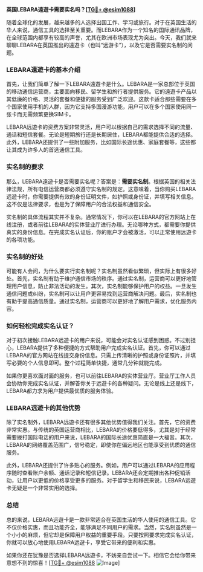 **英国LEBARA遠遊卡需要实名吗？[[TG💪+ @esim1088](https://t.me/s/esim1088)]**

随着全球化的发展，越来越多的人选择出国工作、学习或旅行。对于在英国生活的华人来说，通信工具的选择至关重要。而LEBARA作为一个知名的国际通讯品牌，在全球范围内都享有较高的声誉，尤其在欧洲市场表现尤为突出。今天，我们就来聊聊LEBARA在英国推出的遠遊卡（也叫“远游卡”），以及它是否需要实名制的问题。

### LEBARA遠遊卡的基本介绍

首先，让我们简单了解一下LEBARA遠遊卡是什么。LEBARA是一家总部位于英国的移动通信运营商，主要面向移民、留学生和旅行者提供服务。它的遠遊卡产品以其低廉的价格、灵活的套餐和便捷的服务受到广泛欢迎。这款卡适合那些需要在多个国家使用手机的人群，因为它支持多国漫游功能，用户可以在多个国家使用同一张卡而无需频繁更换SIM卡。

LEBARA远遊卡的资费方案非常灵活，用户可以根据自己的需求选择不同的流量、通话和短信套餐。无论是短期旅行还是长期居住，LEBARA都能提供合适的选择。此外，LEBARA还提供了一些附加服务，比如国际长途优惠、家庭套餐等，这些都让其成为许多人的首选通信工具。

### 实名制的要求

那么，LEBARA遠遊卡是否需要实名呢？答案是：**需要实名制**。根据英国的相关法律法规，所有电信运营商都必须遵守实名制的规定。这意味着，当你购买LEBARA远遊卡时，你需要提供有效的身份证明文件，如护照或身份证，并填写相关信息。这不仅是法律要求，也是为了保障用户的合法权益和通信安全。

实名制的具体流程其实并不复杂。通常情况下，你可以在LEBARA的官方网站上在线注册，或者前往LEBARA的实体营业厅进行办理。无论哪种方式，都需要你提供真实的身份信息。在完成实名认证后，你的账户才会被激活，可以正常使用远遊卡的各项功能。

### 实名制的好处

可能有人会问，为什么要实行实名制呢？实名制虽然看似繁琐，但实际上有很多好处。首先，实名制有助于维护通信市场的秩序。通过实名制，运营商可以更好地管理用户信息，防止非法活动的发生。其次，实名制能够保护用户的权益。一旦发生通信问题或纠纷，实名制可以让用户更容易找到运营商解决问题。最后，实名制也有助于提高通信质量。通过实名制，运营商可以更好地了解用户需求，优化服务内容。

### 如何轻松完成实名认证？

对于初次接触LEBARA远遊卡的用户来说，可能会对实名认证感到困惑。不过别担心，LEBARA提供了多种便捷的方式帮助用户完成实名认证。首先，你可以通过LEBARA的官方网站在线提交身份信息。只需上传清晰的护照或身份证照片，并填写必要的个人信息即可。整个过程简单快捷，通常几分钟就能完成。

如果你更喜欢面对面的服务，也可以前往LEBARA的实体营业厅。营业厅工作人员会协助你完成实名认证，并解答你关于远遊卡的各种疑问。无论是线上还是线下，LEBARA都力求为用户提供最优质的服务体验。

### LEBARA远遊卡的其他优势

除了实名制外，LEBARA远遊卡还有很多其他优势值得我们关注。首先，它的资费非常实惠。与传统的英国运营商相比，LEBARA的价格要低得多，尤其是对于经常需要拨打国际电话的用户来说，LEBARA的国际长途优惠简直是一大福音。其次，LEBARA的网络覆盖范围广，信号稳定，即使你在偏远地区也能享受到优质的通信服务。

此外，LEBARA还提供了许多贴心的服务。例如，用户可以通过LEBARA的应用程序随时查看账户余额、通话记录和短信记录。LEBARA还会定期推出各种促销活动，让用户以更低的价格享受更多的服务。对于留学生和移民来说，LEBARA远遊卡无疑是一个非常实用的选择。

### 总结

总的来说，LEBARA远遊卡是一款非常适合在英国生活的华人使用的通信工具。它不仅价格实惠，而且功能齐全，能够满足不同用户的需求。当然，实名制虽然是一个小小的麻烦，但它却是保障用户权益的重要手段。只要按照要求完成实名认证，你就可以放心地使用LEBARA远遊卡，享受它带来的便利和实惠。

如果你还在犹豫是否选择LEBARA远遊卡，不妨亲自尝试一下。相信它会给你带来意想不到的惊喜！[[TG💪+ @esim1088](https://t.me/s/esim1088) ![Image](https://i.postimg.cc/4NQfJmqS/Snipaste-2025-05-13-00-14-12.png)]